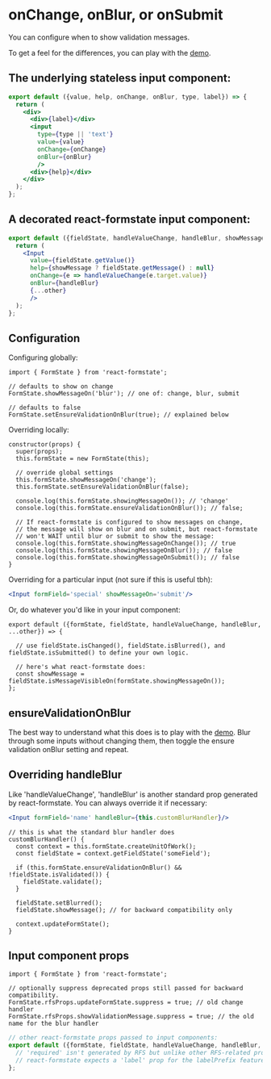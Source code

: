 # onChange, onBlur, or onSubmit

You can configure when to show validation messages.

To get a feel for the differences, you can play with the [demo](https://dtrelogan.github.io/react-formstate-demo/).

## The underlying stateless input component:

```jsx
export default ({value, help, onChange, onBlur, type, label}) => {
  return (
    <div>
      <div>{label}</div>
      <input
        type={type || 'text'}
        value={value}
        onChange={onChange}
        onBlur={onBlur}
        />
      <div>{help}</div>
    </div>
  );
};
```

## A decorated react-formstate input component:

```jsx
export default ({fieldState, handleValueChange, handleBlur, showMessage, ...other}) => {
  return (
    <Input
      value={fieldState.getValue()}
      help={showMessage ? fieldState.getMessage() : null}
      onChange={e => handleValueChange(e.target.value)}
      onBlur={handleBlur}
      {...other}
      />
  );
};
```

## Configuration

Configuring globally:

```es6
import { FormState } from 'react-formstate';

// defaults to show on change
FormState.showMessageOn('blur'); // one of: change, blur, submit

// defaults to false
FormState.setEnsureValidationOnBlur(true); // explained below
```

Overriding locally:

```es6
constructor(props) {
  super(props);
  this.formState = new FormState(this);

  // override global settings
  this.formState.showMessageOn('change');
  this.formState.setEnsureValidationOnBlur(false);

  console.log(this.formState.showingMessageOn()); // 'change'
  console.log(this.formState.ensureValidationOnBlur()); // false;

  // If react-formstate is configured to show messages on change,
  // the message will show on blur and on submit, but react-formstate
  // won't WAIT until blur or submit to show the message:
  console.log(this.formState.showingMessageOnChange()); // true
  console.log(this.formState.showingMessageOnBlur()); // false
  console.log(this.formState.showingMessageOnSubmit()); // false
}
```

Overriding for a particular input (not sure if this is useful tbh):

```jsx
<Input formField='special' showMessageOn='submit'/>
```

Or, do whatever you'd like in your input component:

```es6
export default ({formState, fieldState, handleValueChange, handleBlur, ...other}) => {

  // use fieldState.isChanged(), fieldState.isBlurred(), and fieldState.isSubmitted() to define your own logic.

  // here's what react-formstate does:
  const showMessage = fieldState.isMessageVisibleOn(formState.showingMessageOn());
};
```

## ensureValidationOnBlur

The best way to understand what this does is to play with the [demo](https://dtrelogan.github.io/react-formstate-demo/). Blur through some inputs without changing them, then toggle the ensure validation onBlur setting and repeat.

## Overriding handleBlur

Like 'handleValueChange', 'handleBlur' is another standard prop generated by react-formstate. You can always override it if necessary:

```jsx
<Input formField='name' handleBlur={this.customBlurHandler}/>
```

```es6
// this is what the standard blur handler does
customBlurHandler() {
  const context = this.formState.createUnitOfWork();
  const fieldState = context.getFieldState('someField');

  if (this.formState.ensureValidationOnBlur() && !fieldState.isValidated()) {
    fieldState.validate();
  }

  fieldState.setBlurred();
  fieldState.showMessage(); // for backward compatibility only

  context.updateFormState();
}
```

## Input component props

```es6
import { FormState } from 'react-formstate';

// optionally suppress deprecated props still passed for backward compatibility.
FormState.rfsProps.updateFormState.suppress = true; // old change handler
FormState.rfsProps.showValidationMessage.suppress = true; // the old name for the blur handler
```

```jsx
// other react-formstate props passed to input components:
export default ({formState, fieldState, handleValueChange, handleBlur, showMessage, required, label, ...other}) => {
  // 'required' isn't generated by RFS but unlike other RFS-related props it's not suppressed.
  // react-formstate expects a 'label' prop for the labelPrefix feature and will generate one if not present.
};
```
